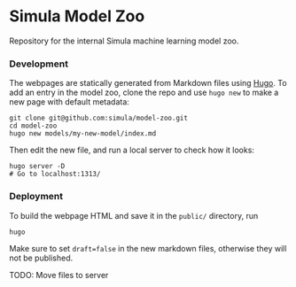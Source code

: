 # Simula Model Zoo

Repository for the internal Simula machine learning model zoo.

### Development

The webpages are statically generated from Markdown files using
[Hugo](https://gohugo.io/documentation/). To add an entry in the model zoo,
clone the repo and use `hugo new` to make a new page with default metadata:

```shell
git clone git@github.com:simula/model-zoo.git
cd model-zoo
hugo new models/my-new-model/index.md
```

Then edit the new file, and run a local server to check how it looks:

```shell
hugo server -D
# Go to localhost:1313/
```

### Deployment

To build the webpage HTML and save it in the `public/` directory, run
```shell
hugo
```
Make sure to set `draft=false` in the new markdown files, otherwise they will
not be published. 

TODO: Move files to server 
